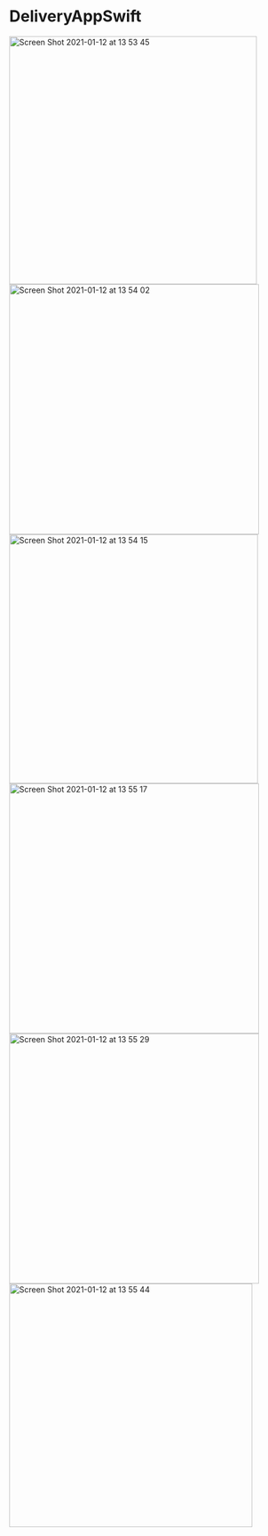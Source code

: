 # DeliveryAppSwift
<img width="446" alt="Screen Shot 2021-01-12 at 13 53 45" src="https://user-images.githubusercontent.com/62032505/104312304-17488180-54df-11eb-93a9-e5c54d088c9e.png">
<img width="450" alt="Screen Shot 2021-01-12 at 13 54 02" src="https://user-images.githubusercontent.com/62032505/104312353-292a2480-54df-11eb-94a1-0f2df5b595bf.png">
<img width="448" alt="Screen Shot 2021-01-12 at 13 54 15" src="https://user-images.githubusercontent.com/62032505/104312364-2cbdab80-54df-11eb-8ce8-6c37883fa5c4.png">
<img width="450" alt="Screen Shot 2021-01-12 at 13 55 17" src="https://user-images.githubusercontent.com/62032505/104312376-30e9c900-54df-11eb-88fe-0f38730efee0.png">
<img width="450" alt="Screen Shot 2021-01-12 at 13 55 29" src="https://user-images.githubusercontent.com/62032505/104312386-33e4b980-54df-11eb-8b8f-2579a3fd43c5.png">
<img width="438" alt="Screen Shot 2021-01-12 at 13 55 44" src="https://user-images.githubusercontent.com/62032505/104312558-727a7400-54df-11eb-9f6c-e6d0ff0fe0f2.png">
